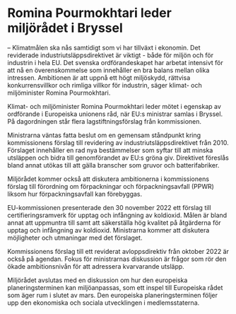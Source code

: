 # Romina Pourmokhtari leder miljörådet i Bryssel

– Klimatmålen ska nås samtidigt som vi har tillväxt i ekonomin. Det reviderade industriutsläppsdirektivet är viktigt \- både för miljön och för industrin i hela EU. Det svenska ordförandeskapet har arbetat intensivt för att nå en överenskommelse som innehåller en bra balans mellan olika intressen. Ambitionen är att uppnå ett högt miljöskydd, rättvisa konkurrensvillkor och rimliga villkor för industrin, säger klimat\- och miljöminister Romina Pourmokhtari.

Klimat\- och miljöminister Romina Pourmokhtari leder mötet i egenskap av ordförande i Europeiska unionens råd, när EU:s ministrar samlas i Bryssel. På dagordningen står flera lagstiftningsförslag från kommissionen.

Ministrarna väntas fatta beslut om en gemensam ståndpunkt kring kommissionens förslag till revidering av industriutsläppsdirektivet från 2010\. Förslaget innehåller en rad nya bestämmelser som syftar till att minska utsläppen och bidra till genomförandet av EU:s gröna giv. Direktivet föreslås bland annat utökas till att gälla branscher som gruvor och batterifabriker.

Miljörådet kommer också att diskutera ambitionerna i kommissionens förslag till förordning om förpackningar och förpackningsavfall (PPWR) liksom hur förpackningsavfall kan förebyggas.

EU\-kommissionen presenterade den 30 november 2022 ett förslag till certifieringsramverk för upptag och infångning av koldioxid. Målen är bland annat att uppmuntra till samt att säkerställa hög kvalitet på åtgärderna för upptag och infångning av koldioxid. Ministrarna kommer att diskutera möjligheter och utmaningar med det förslaget.

Kommissionens förslag till ett reviderat avloppsdirektiv från oktober 2022 är också på agendan. Fokus för ministrarnas diskussion är frågor som rör den ökade ambitionsnivån för att adressera kvarvarande utsläpp.

Miljörådet avslutas med en diskussion om hur den europeiska planeringsterminen kan miljöanpassas, som ett inspel till Europeiska rådet som äger rum i slutet av mars. Den europeiska planeringsterminen följer upp den ekonomiska och sociala utvecklingen i medlemsstaterna.
